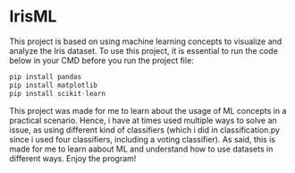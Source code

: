 # IrisML
This project is based on using machine learning concepts to visualize and analyze the Iris dataset. To use this project, it is essential to run the code below in your CMD before you run the project file: 

```python
pip install pandas
pip install matplotlib
pip install scikit-learn
```

This project was made for me to learn about the usage of ML concepts in a practical scenario. Hence, i have at times used multiple ways to solve an issue, as using different kind of classifiers (which i did in classification.py since i used four classifiers, including a voting classifier). As said, this is made for me to learn aabout ML and understand how to use datasets in different ways. Enjoy the program!

